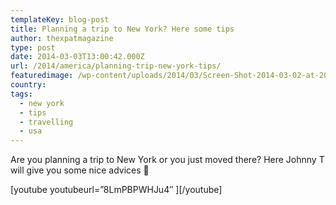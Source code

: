 ```yaml
---
templateKey: blog-post
title: Planning a trip to New York? Here some tips
author: thexpatmagazine
type: post
date: 2014-03-03T13:00:42.000Z
url: /2014/america/planning-trip-new-york-tips/
featuredimage: /wp-content/uploads/2014/03/Screen-Shot-2014-03-02-at-20.02.18.png
country:
tags:
  - new york
  - tips
  - travelling
  - usa
---
```


Are you planning a trip to New York or you just moved there? Here Johnny T will give you some nice advices 🙂

\[youtube youtubeurl=&#8221;8LmPBPWHJu4&#8243; \]\[/youtube\]
